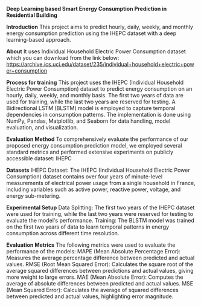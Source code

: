 **Deep Learning based Smart Energy Consumption Prediction in Residential Building**

**Introduction**
This project aims to predict hourly, daily, weekly, and monthly energy consumption prediction using the IHEPC dataset with a deep learning-based approach.

**About**
It uses Individual Household Electric Power Consumption dataset which you can download from the link below:
https://archive.ics.uci.edu/dataset/235/individual+household+electric+power+consumption

**Process for training**
 This project uses the IHEPC (Individual Household Electric Power Consumption) dataset to predict energy consumption on an hourly, daily, weekly, and monthly basis. 
The first two years of data are used for training, while the last two years are reserved for testing. 
A Bidirectional LSTM (BLSTM) model is employed to capture temporal dependencies in consumption patterns. 
The implementation is done using NumPy, Pandas, Matplotlib, and Seaborn for data handling, model evaluation, and visualization.

**Evaluation Method**
To comprehensively evaluate the performance of our proposed energy consumption prediction model, we employed several standard metrics and performed extensive experiments on publicly accessible dataset: IHEPC

**Datasets**
IHEPC Dataset: The IHEPC (Individual Household Electric Power Consumption) dataset contains over four years of minute-level measurements of electrical power usage from a single household in France, including variables such as active power, reactive power, voltage, and energy sub-metering.

**Experimental Setup**
Data Splitting: The first two years of the IHEPC dataset were used for training, while the last two years were reserved for testing to evaluate the model's performance.
Training: The BLSTM model was trained on the first two years of data to learn temporal patterns in energy consumption across different time resolution.

**Evaluation Metrics**
The following metrics were used to evaluate the performance of the models:
MAPE (Mean Absolute Percentage Error): Measures the average percentage difference between predicted and actual values.
RMSE (Root Mean Squared Error): Calculates the square root of the average squared differences between predictions and actual values, giving more weight to large errors.
MAE (Mean Absolute Error): Computes the average of absolute differences between predicted and actual values.
MSE (Mean Squared Error): Calculates the average of squared differences between predicted and actual values, highlighting error magnitude.


